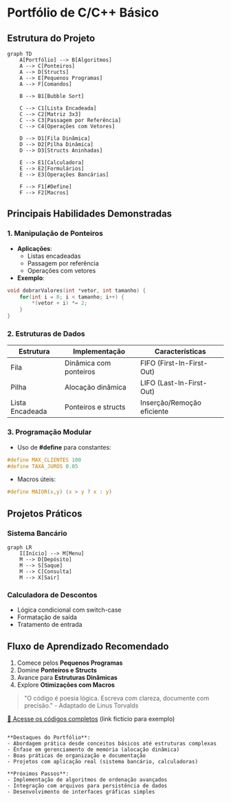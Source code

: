 # Portfólio de C/C++ Básico

## Estrutura do Projeto

```mermaid
graph TD
    A[Portfólio] --> B[Algoritmos]
    A --> C[Ponteiros]
    A --> D[Structs]
    A --> E[Pequenos Programas]
    A --> F[Comandos]

    B --> B1[Bubble Sort]

    C --> C1[Lista Encadeada]
    C --> C2[Matriz 3x3]
    C --> C3[Passagem por Referência]
    C --> C4[Operações com Vetores]

    D --> D1[Fila Dinâmica]
    D --> D2[Pilha Dinâmica]
    D --> D3[Structs Aninhadas]

    E --> E1[Calculadora]
    E --> E2[Formulários]
    E --> E3[Operações Bancárias]

    F --> F1[#Define]
    F --> F2[Macros]
```

## Principais Habilidades Demonstradas

### 1. Manipulação de Ponteiros

- **Aplicações**:
  - Listas encadeadas
  - Passagem por referência
  - Operações com vetores
- **Exemplo**:

```c
void dobrarValores(int *vetor, int tamanho) {
    for(int i = 0; i < tamanho; i++) {
        *(vetor + i) *= 2;
    }
}
```

### 2. Estruturas de Dados

| Estrutura       | Implementação          | Características            |
| --------------- | ---------------------- | -------------------------- |
| Fila            | Dinâmica com ponteiros | FIFO (First-In-First-Out)  |
| Pilha           | Alocação dinâmica      | LIFO (Last-In-First-Out)   |
| Lista Encadeada | Ponteiros e structs    | Inserção/Remoção eficiente |

### 3. Programação Modular

- Uso de **#define** para constantes:

```c
#define MAX_CLIENTES 100
#define TAXA_JUROS 0.05
```

- Macros úteis:

```c
#define MAIOR(x,y) (x > y ? x : y)
```

## Projetos Práticos

### Sistema Bancário

```mermaid
graph LR
    I[Início] --> M[Menu]
    M --> D[Depósito]
    M --> S[Saque]
    M --> C[Consulta]
    M --> X[Sair]
```

### Calculadora de Descontos

- Lógica condicional com switch-case
- Formatação de saída
- Tratamento de entrada

## Fluxo de Aprendizado Recomendado

1. Comece pelos **Pequenos Programas**
2. Domine **Ponteiros e Structs**
3. Avance para **Estruturas Dinâmicas**
4. Explore **Otimizações com Macros**

> "O código é poesia lógica. Escreva com clareza, documente com precisão." - Adaptado de Linus Torvalds

[🔗 Acesse os códigos completos](#) (link fictício para exemplo)

```

**Destaques do Portfólio**:
- Abordagem prática desde conceitos básicos até estruturas complexas
- Ênfase em gerenciamento de memória (alocação dinâmica)
- Boas práticas de organização e documentação
- Projetos com aplicação real (sistema bancário, calculadoras)

**Próximos Passos**:
- Implementação de algoritmos de ordenação avançados
- Integração com arquivos para persistência de dados
- Desenvolvimento de interfaces gráficas simples
```
